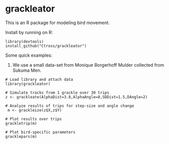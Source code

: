 grackleator
========
This is an R package for modeling bird movement.

Install by running on R:
```{r}
library(devtools)
install_github("Ctross/grackleator")
```

Some quick examples:

1) We use a small data-set from Monique Borgerhoff Mulder collected from Sukuma Men. 
```{r}
# Load library and attach data
library(grackleator)  

# Simulate tracks from 1 grackle over 30 trips
z <- grackleate(AlphaDist=3.8,AlphaAngle=0,SDDist=1.5,DAngle=2)

# Analyze results of trips for step-size and angle change
 m <- grackleize(z$X,z$Y)
 
# Plot results over trips
grackletrip(m)

# Plot bird-specific parameters
gracklepars(m)
```
